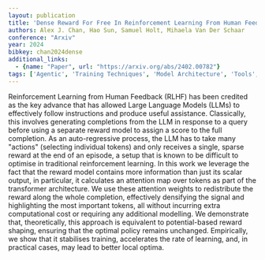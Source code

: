 ```yaml
---
layout: publication
title: 'Dense Reward For Free In Reinforcement Learning From Human Feedback'
authors: Alex J. Chan, Hao Sun, Samuel Holt, Mihaela Van Der Schaar
conference: "Arxiv"
year: 2024
bibkey: chan2024dense
additional_links:
  - {name: "Paper", url: "https://arxiv.org/abs/2402.00782"}
tags: ['Agentic', 'Training Techniques', 'Model Architecture', 'Tools', 'Reinforcement Learning', 'RAG', 'Pretraining Methods', 'Transformer', 'Attention Mechanism']
---
```

Reinforcement Learning from Human Feedback (RLHF) has been credited as the
key advance that has allowed Large Language Models (LLMs) to effectively follow
instructions and produce useful assistance. Classically, this involves
generating completions from the LLM in response to a query before using a
separate reward model to assign a score to the full completion. As an
auto-regressive process, the LLM has to take many "actions" (selecting
individual tokens) and only receives a single, sparse reward at the end of an
episode, a setup that is known to be difficult to optimise in traditional
reinforcement learning. In this work we leverage the fact that the reward model
contains more information than just its scalar output, in particular, it
calculates an attention map over tokens as part of the transformer
architecture. We use these attention weights to redistribute the reward along
the whole completion, effectively densifying the signal and highlighting the
most important tokens, all without incurring extra computational cost or
requiring any additional modelling. We demonstrate that, theoretically, this
approach is equivalent to potential-based reward shaping, ensuring that the
optimal policy remains unchanged. Empirically, we show that it stabilises
training, accelerates the rate of learning, and, in practical cases, may lead
to better local optima.
